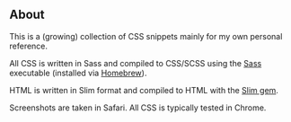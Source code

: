 ## About

This is a (growing) collection of CSS snippets mainly for my own personal reference.

All CSS is written in Sass and compiled to CSS/SCSS using the [Sass](https://github.com/sass/dart-sass) executable (installed via [Homebrew](https://brew.sh)).

HTML is written in Slim format and compiled to HTML with the [Slim gem](https://github.com/slim-template/slim).

Screenshots are taken in Safari. All CSS is typically tested in Chrome.
